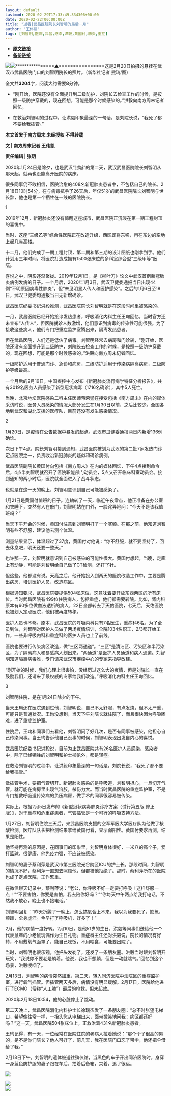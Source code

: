 ```yaml
---
layout: default
Lastmod: 2020-02-29T17:33:49.334306+00:00
date: 2020-02-22T00:00:00Z
title: "逝者|武昌医院院长刘智明的最后一月"
author: "王伟凯"
tags: [刘智明,医院,武昌,感染,洪毅,黄国付,肺炎,重症]
---
```


* [**原文链接**](https://mp.weixin.qq.com/s/Hnd0su8vySshz6ZzpT5TcA)
* [**备份链接**](http://archive.is/d7vSl)


[![](/images/post/8a9380d1c9d44a084a45f1876dbc4564.jpg)](http://nfh5.sualyee.com/v3/idea/7tCGBrb5)![](/images/post/ebb0417a0134dbd3d813300d6233e5bb.jpg)****************▲****************这是2月20日拍摄的悬挂在武汉市武昌医院门口的刘智明院长的照片。（新华社记者 熊琦/图）

全文共**3204**字，阅读大约需要**8**分钟。

  

*   “刚开始，医院还没有全面提升到二级防护，刘院长去检查工作的时候，是按照一级防护穿戴的，现在回想，可能是那个时候感染的。”洪毅向南方周末记者回忆。
    

*   在救治刘智明的过程中，让洪毅印象最深的一句话，是刘院长说，“我死了都不要给我插管。”
    

  

**本文首发于南方周末 未经授权 不得转载**

**文 | 南方周末记者 王伟凯**

**责任编辑 | 张玥**

2020年1月24日是除夕，也是武汉“封城”的第二天，武汉武昌医院院长刘智明从那天起，就再也没能离开医院的病床。  

  

很多同事仍不敢相信，医院治愈的408名新冠肺炎患者中，不包括自己的院长。2月18日10时54分，在与病毒抗争了26天后，年仅51岁的武昌医院院长刘智明与世长辞，他也是第一个牺牲在一线的医院院长。

  

1

  

2019年12月，新冠肺炎还没有惊醒这座城市，武昌医院正沉浸在第一期工程封顶的喜悦中。

  

当时，这座“三级乙等”综合性医院正在改造升级，西区即将东移，再在东边的空地上起几座高楼。

  

十二月，他们完成了一期工程封顶，第二期和第三期的设计图纸也刚拿到手。他们计划用三年时间，将医院打造成拥有1500张床位的多科室综合型“三级甲等”医院。

  

喜悦之中，阴影逐渐聚拢。2019年12月1日，是《柳叶刀》论文中武汉首例新冠肺炎病例发病的日子。一个月后，2020年1月3日，武汉卫健委通报当日出现44例“不明原因病毒性肺炎”，但“未见明显人传人和医护感染”。之后的1月6日至18日，武汉卫健委均通报当日无新增确诊。

  

武昌医院纪委书记洪毅推测，武昌医院院长刘智明就是在这段时间里被感染的。

  

一月，武昌医院已经开始接诊发热患者，呼吸消化内科主任王珣回忆，当时官方还未宣布“人传人”，但医院就诊人数激增，他们意识到病毒的传染性可能很强。为了接收这些病人，他们专门把重症监护室腾出来，隔离发热患者。

  

但在武昌医院，人们还是低估了病毒。刘智明经常去病房和门诊转，“刚开始，医院还没有全面提升到二级防护，刘院长去检查工作的时候，是按照一级防护穿戴的，现在回想，可能是那个时候感染的。”洪毅向南方周末记者回忆。

  

一级防护适用于普通门诊、急诊和病房，二级防护适用于传染病隔离病房，三级防护等级最高。

  

一个月后的2月19日，中国疾控中心发布《新冠肺炎流行病学特征分析报告》，共有3019名医务人员感染了新型冠状病毒（1716名确诊），其中5人死亡。

  

当晚，北京地坛医院感染二科主任医师蒋荣猛在接受包括《南方周末》在内的媒体采访时说，医务人员感染的情况大部分发生在1月30日以前，之后比较少。全国各地到武汉和湖北支援的医疗队，目前还没有发生感染情况。

  

2

  

1月20日，是疫情在公告数据中暴发的起点。武汉市卫健委通报两日内新增136例确诊。

  

次日下午4点，院长刘智明接到通知，武昌医院被划为武汉的第二批7家发热门诊定点医院之一，负责收治新冠肺炎的疑似和确诊病例。

  

武昌医院副院长黄国付向包括《南方周末》在内的媒体回忆，下午4点接到命令后，4点半刘智明就召开了医院职能部门动员会，5点又召开临床科室动员会。接到通知的两小时后，医院就全面进入了战斗状态。

  

也就是在这一天的晚上，刘智明意识到自己可能被感染了。

  

1月21日是黄国付值班的日子。连轴转了一天，临近午夜零点，他正准备在办公室和衣睡下，突然有人在敲门，刘智明站在门外，一脸诧异地问：“今天不是该我值班吗？”

  

当天下午开会的时候，黄国付注意到刘智明打了一个寒颤。在那之前，他知道刘智明有些不舒服，建议他去测个体温。

  

测量结果显示，体温超过了37度，黄国付对他说：“你不舒服，就不要坚持了，回去休息吧，明天还要一整天。”

  

也许那一天，刘智明就意识到自己被感染的可能性很大。黄国付想起，当晚，走廊上有动静，可能是刘智明给自己做了CT检测，还打了针。

  

但这些，他都没有说。天亮之后，他开始投入到两天的医院改造工作中，主要是腾出病房、培训医护人员、改造病区。

  

根据通知要求，武昌医院要提供504张床位，这意味着要开放东西两区的所有床位。当时武昌医院有499位住院病人，包括重症，他们都需要转院。比如，肾内科原本有60多位做血液透析的病人，22日全部转去了天佑医院，七天后，天佑医院也被划入定点医院，他们被再度转移。

  

医护人员也不够。原本，武昌医院的呼吸内科只有7名医生，重症科6名。为了全员到位，刘智明对医护人员做了两场疫情培训，全院1034名职工，2/3都开始工作，一些非呼吸内科和重症科的医护人员也上了前线。

  

医院也要进行传染病区改造，做“三区两通道”。“三区”是清洁区、污染区和半污染区，为了隔离病人和易感病人划出来。“两通道”是医护人员通道和病人通道。刘智明知道隔离病毒难，专门请来武汉市疾控中心的专家来指导改建。

  

“刚开始的时候，我们心理上很害怕，没经历过这么大的疫情，但是刘院长一直在鼓励我们，还请来了最权威的专家给我们改造。”呼吸消化内科主任王珣回忆。

  

3

  

刘智明住院，是在1月24日除夕的下午。

  

当天王珣还在医院遇到过他，刘智明说，自己不太舒服，有点发烧，但不太严重，可能只是普通状况。王珣没想到，当天下午刘院长就住院了，而且很快因为呼吸困难，进了重症监护室。

  

住院后，王珣和同事们去看他，刘智明问了好几次，是否有同事被感染，他担心自己传染同事。当王珣告诉他自己没事的时候，刘智明表现出发自内心的喜悦。

  

武昌医院纪委书记洪毅说，目前为止武昌医院共有26名医护人员感染，感染者中，除了已经牺牲的刘智明和护士柳帆外，都是轻症。

  

在救治刘智明的过程中，让洪毅印象最深的一句话是，刘院长说，“我死了都不要给我插管。”

  

做插管手术，要把气管切开。新冠肺炎感染的是呼吸道，刘智明担心，一旦切开气管，就可能在病房里出现气溶胶，杀伤力大。而当时武昌医院的重症监护室，不是专门抢救呼吸道传染病的负压病房，做手术的同事很容易被传染。

  

实际上，根据2月5日发布的《新型冠状病毒肺炎诊疗方案（试行第五版 修正版）》，对于重症和危重症患者，气管插管是一个可行的呼吸支持方法。

  

1月27日，刘智明住院三天后，来武昌医院支援的空军军医大学医疗队为他做了核酸检测。医疗队队长把检测结果拿给黄国付看，显示弱阳性。黄国付要求再测，结果是阳性。

  

他坚持再测的原因是，在同事们的印象里，刘智明身体很好，一米八的高个子，爱打篮球，很健康，他免疫力强，不应该被感染。

  

刘智明的妻子蔡利萍是武汉市第三医院光谷院区ICU的护士长。那段时间，刘智明的情况不好，蔡利萍一直想去照顾他，但都被他拒绝了。那时，蔡利萍所在的医院也成了定点医院，工作繁重。

  

在微信聊天记录中，蔡利萍说：“老公，你呼吸不好一定要打呼吸！这样舒服一点！”“不要害怕，你要是害怕，我去陪你好吗？”“你每天中午两点给我打电话，不然我不放心，晚上也不接电话。”

  

刘智明回复：“昨天折腾了一晚上，怎么搞氧合上不来，我以为我要死了，缺氧，烦躁，全身虚汗。今早打了呼吸机，好多了！”

  

2月，他的病情一度好转。2月10日，是他51岁的生日，洪毅等同事们送给他一个代表鼠年的小老鼠玩偶作为生日礼物。重症科主任还对洪毅说，院长的情况有好转，不用戴氧气面罩了，能自己吃饭，不用喂食，可能要出院了。

  

当时，刘智明也很乐观，他把头发剃了，还发了一条朋友圈。洪毅当时跟刘智明开玩笑，“我说你不要老是躺着。他说，我也不想躺，但是一动就喘气。”回忆到这个场景，洪毅哽咽了。

  

2月13日，刘智明的病情突然加重，第二天，转入同济医院中法院区的重症监护室，进行氧气插管。但插管两天多后，病情没有明显缓解。2月17日，医院给他进行了ECMO（俗称“人工肺”）最后的抢救，但未起效。

  

2020年2月18日10:54，他的心脏停止了跳动。

  

第二天晚上，武昌医院消化内科护士长徐瑞杰发了一条朋友圈：“总不时张望电梯口，希望像往常一样，一抬头您从电梯出来，面带微笑地问我：病区都还好吗？”这一天，武昌医院504张床位上，正救治着431名新冠肺炎患者。

  

王珣记得，有一天，一位经常在医院住院的老病人拉着她说：“那个个子很高的男的，是不是你们院长？他人可好了，前几天，我在医院门口忘了带伞，他还把伞借给了我。”

  

2月18日下午，刘智明的遗体被送往殡仪馆，当黑色的车子开出同济医院时，身穿一身蓝色防护服的妻子跟在车后，拍着后备箱，哭着，追了很远。

  

[![](/images/post/e3abfa8ea87407791aaebd064a32a67f.jpg)](http://www.infzm.com/content/174984?from=nfzmwx)

  

![](/images/post/199619e2636ae24ac70fc2cc00baaa25.jpg)  
[![](/images/post/bc640b661b3af328e341d4a933e27fc5.jpg)](http://www.infzm.com/wap/#/vip?plnl=104)

